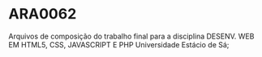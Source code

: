 # ARA0062
Arquivos de composição do trabalho final para a disciplina DESENV. WEB EM HTML5, CSS, JAVASCRIPT E PHP Universidade Estácio de Sá;
